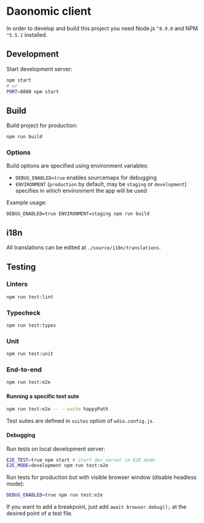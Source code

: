 # Daonomic client

In order to develop and build this project you need Node.js `^8.9.0` and NPM `^5.5.1` installed.

## Development

Start development server:

```bash
npm start
# or
PORT=8080 npm start
```

## Build

Build project for production:

```bash
npm run build
```

### Options

Build options are specified using environment variables:

- `DEBUG_ENABLED=true` enables sourcemaps for debugging
- `ENVIRONMENT` (`production` by default, may be `staging` or `development`) specifies in which environment the app will be used

Example usage:

```
DEBUG_ENABLED=true ENVIRONMENT=staging npm run build
```

## i18n

All translations can be edited at `./source/i18n/translations`.

## Testing

### Linters

```bash
npm run test:lint
```

### Typecheck

```bash
npm run test:types
```

### Unit

```bash
npm run test:unit
```

### End-to-end

```bash
npm run test:e2e
```

#### Running a specific test sute

```bash
npm run test:e2e -- --suite happyPath
```

Test suites are defined in `suites` option of `wdio.config.js`.

#### Debugging

Run tests on local development server:

```bash
E2E_TEST=true npm start # start dev server in E2E mode
E2E_MODE=development npm run test:e2e
```

Run tests for production but with visible browser window (disable headless mode):

```bash
DEBUG_ENABLED=true npm run test:e2e
```

If you want to add a breakpoint, just add `await browser.debug();` at the desired point of a test file.
